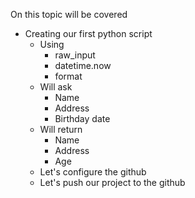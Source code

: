 On this topic will be covered

* Creating our first python script
  * Using
    * raw_input
    * datetime.now
    * format
  * Will ask
    * Name
    * Address
    * Birthday date
  * Will return
    * Name
    * Address
    * Age
  * Let's configure the github
  * Let's push our project to the github


